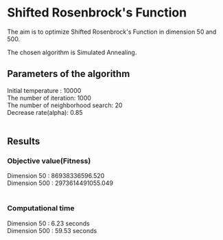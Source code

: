 # Shifted Rosenbrock's Function

The aim is to optimize Shifted Rosenbrock's Function in dimension 50 and 500. <br />

The chosen algorithm is Simulated Annealing. <br />

## Parameters of the algorithm<br />
Initial temperature : 10000<br />
The number of iteration: 1000<br />
The number of neighborhood search: 20<br />
Decrease rate(alpha): 0.85<br /><br />


## Results<br />
### Objective value(Fitness)<br />
Dimension 50 : 86938336596.520<br />
Dimension 500 : 2973614491055.049<br /><br />

### Computational time<br />
Dimension 50 : 6.23 seconds<br />
Dimension 500 : 59.53 seconds<br />
